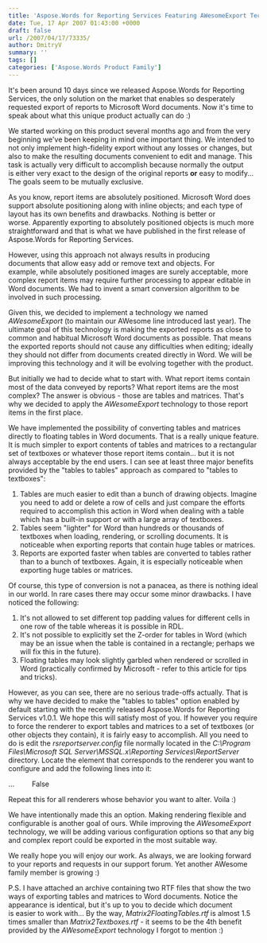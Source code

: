 ```yaml
---
title: 'Aspose.Words for Reporting Services Featuring AWesomeExport Technology'
date: Tue, 17 Apr 2007 01:43:00 +0000
draft: false
url: /2007/04/17/73335/
author: DmitryV
summary: ''
tags: []
categories: ['Aspose.Words Product Family']
---
```


It's been around 10 days since we released Aspose.Words for Reporting Services, the only solution on the market that enables so desperately requested export of reports to Microsoft Word documents. Now it's time to speak about what this unique product actually can do :)

We started working on this product several months ago and from the very beginning we've been keeping in mind one important thing. We intended to not only implement high-fidelity export without any losses or changes, but also to make the resulting documents convenient to edit and manage. This task is actually very difficult to accomplish because normally the output is either very exact to the design of the original reports **or** easy to modify... The goals seem to be mutually exclusive.

As you know, report items are absolutely positioned. Microsoft Word does support absolute positioning along with inline objects; and each type of layout has its own benefits and drawbacks. Nothing is better or worse. Apparently exporting to absolutely positioned objects is much more straightforward and that is what we have published in the first release of Aspose.Words for Reporting Services.

However, using this approach not always results in producing documents that allow easy add or remove text and objects. For example, while absolutely positioned images are surely acceptable, more complex report items may require further processing to appear editable in Word documents. We had to invent a smart conversion algorithm to be involved in such processing.

Given this, we decided to implement a technology we named _AWesomeExport_ (to maintain our AWesome line introduced last year). The ultimate goal of this technology is making the exported reports as close to common and habitual Microsoft Word documents as possible. That means the exported reports should not cause any difficulties when editing; ideally they should not differ from documents created directly in Word. We will be improving this technology and it will be evolving together with the product.

But initially we had to decide what to start with. What report items contain most of the data conveyed by reports? What report items are the most complex? The answer is obvious - those are tables and matrices. That's why we decided to apply the _AWesomeExport_ technology to those report items in the first place.

We have implemented the possibility of converting tables and matrices directly to floating tables in Word documents. That is a really unique feature. It is much simpler to export contents of tables and matrices to a rectangular set of textboxes or whatever those report items contain… but it is not always acceptable by the end users. I can see at least three major benefits provided by the "tables to tables" approach as compared to "tables to textboxes":

1.  Tables are much easier to edit than a bunch of drawing objects. Imagine you need to add or delete a row of cells and just compare the efforts required to accomplish this action in Word when dealing with a table which has a built-in support or with a large array of textboxes.
2.  Tables seem "lighter" for Word than hundreds or thousands of textboxes when loading, rendering, or scrolling documents. It is noticeable when exporting reports that contain huge tables or matrices.
3.  Reports are exported faster when tables are converted to tables rather than to a bunch of textboxes. Again, it is especially noticeable when exporting huge tables or matrices.

Of course, this type of conversion is not a panacea, as there is nothing ideal in our world. In rare cases there may occur some minor drawbacks. I have noticed the following:

1.  It's not allowed to set different top padding values for different cells in one row of the table whereas it is possible in RDL.
2.  It's not possible to explicitly set the Z-order for tables in Word (which may be an issue when the table is contained in a rectangle; perhaps we will fix this in the future).
3.  Floating tables may look slightly garbled when rendered or scrolled in Word (practically confirmed by Microsoft - refer to this article for tips and tricks).

However, as you can see, there are no serious trade-offs actually. That is why we have decided to make the "tables to tables" option enabled by default starting with the recently released Aspose.Words for Reporting Services v1.0.1. We hope this will satisfy most of you. If however you require to force the renderer to export tables and matrices to a set of textboxes (or other objects they contain), it is fairly easy to accomplish. All you need to do is edit the _rsreportserver.config_ file normally located in the _C:\\Program Files\\Microsoft SQL Server\\MSSQL.x\\Reporting Services\\ReportServer_ directory. Locate the **<Extension>** element that corresponds to the renderer you want to configure and add the following lines into it:

<Render>  
…  
<Extension Name="AWDOC" Type="Aspose.Words.ReportingServices.DocRenderer,Aspose.Words.ReportingServices">  
 <Configuration>  
  <DeviceInfo>  
   <UseFloatingTables>False</UseFloatingTables>  
  </DeviceInfo>  
 </Configuration>  
</Extension>

</Render>

Repeat this for all renderers whose behavior you want to alter. Voila :)

We have intentionally made this an option. Making rendering flexible and configurable is another goal of ours. While improving the _AWesomeExport_ technology, we will be adding various configuration options so that any big and complex report could be exported in the most suitable way.

We really hope you will enjoy our work. As always, we are looking forward to your reports and requests in our support forum. Yet another AWesome family member is growing :)

P.S. I have attached an archive containing two RTF files that show the two ways of exporting tables and matrices to Word documents. Notice the appearance is identical, but it's up to you to decide which document is easier to work with... By the way, _Matrix2FloatingTables.rtf_ is almost 1.5 times smaller than _Matrix2Textboxes.rtf_ - it seems to be the 4th benefit provided by the _AWesomeExport_ technology I forgot to mention :)








